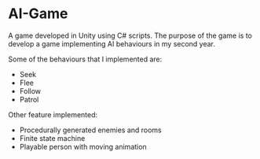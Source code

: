 # AI-Game

A game developed in Unity using C# scripts. 
The purpose of the game is to develop a game implementing AI behaviours in my second year.

Some of the behaviours that I implemented are:  
- Seek
- Flee
- Follow
- Patrol

Other feature implemented:
- Procedurally generated enemies and rooms
- Finite state machine
- Playable person with moving animation
